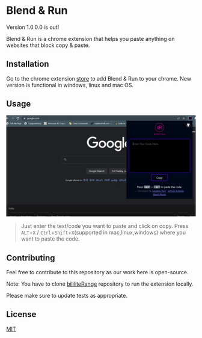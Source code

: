 # Blend & Run
Version 1.0.0.0 is out!

Blend & Run is a chrome extension that helps you paste anything on websites that block copy & paste.

## Installation

Go to the chrome extension [store]() to add Blend & Run to your chrome.
New version is functional in windows, linux and mac OS.


## Usage

![](https://github.com/HASHCUT69/Blend-n-Run/blob/master/images/screenshot-1.jpeg)

> Just enter the text/code you want to paste and click on copy. Press ` ALT`+`X` / `Ctrl`+`Shift`+`X`(supported in mac,linux,windows) where you want to paste the code.

## Contributing
Feel free to contribute to this repository as our work here is open-source.

Note: You have to clone [bililiteRange](https://github.com/dwachss/bililiteRange) repository to run the extension locally.

Please make sure to update tests as appropriate.

## License
[MIT](https://github.com/HASHCUT69/Blend-n-Run/blob/main/LICENSE)
